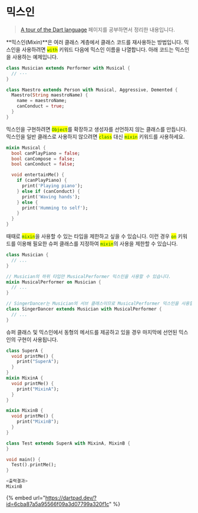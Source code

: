 # 믹스인

> [A tour of the Dart language](https://dart.dev/guides/language/language-tour) 페이지를 공부하면서 정리한 내용입니다.

**믹스인(Mixin)**은 여러 클래스 계층에서 클래스 코드를 재사용하는 방법입니다. 믹스인을 사용하려면 <mark style="color:green;">`with`</mark> 키워드 다음에 믹스인 이름을 나열합니다. 아래 코드는 믹스인을 사용하는 예제입니다.

```dart
class Musician extends Performer with Musical {
  // ···
}

class Maestro extends Person with Musical, Aggressive, Demented {
  Maestro(String maestroName) {
    name = maestroName;
    canConduct = true;
  }
}
```

믹스인을 구현하려면 <mark style="color:green;">`Object`</mark>를 확장하고 생성자를 선언하지 않는 클래스를 만듭니다. 믹스인을 일반 클래스로 사용하지 않으려면 <mark style="color:green;">`class`</mark> 대신 <mark style="color:green;">`mixin`</mark> 키워드를 사용하세요.

```dart
mixin Musical {
  bool canPlayPiano = false;
  bool canCompose = false;
  bool canConduct = false;

  void entertainMe() {
    if (canPlayPiano) {
      print('Playing piano');
    } else if (canConduct) {
      print('Waving hands');
    } else {
      print('Humming to self');
    }
  }
}
```

때때로 <mark style="color:green;">`mixin`</mark>을 사용할 수 있는 타입을 제한하고 싶을 수 있습니다. 이런 경우 <mark style="color:green;">`on`</mark> 키워드를 이용해 필요한 슈퍼 클래스를 지정하여 <mark style="color:green;">`mixin`</mark>의 사용을 제한할 수 있습니다.

```dart
class Musician {
  // ...
}

// Musician의 하위 타입만 MusicalPerformer 믹스인을 사용할 수 있습니다.
mixin MusicalPerformer on Musician {
  // ...
}

// SingerDancer는 Musician의 서브 클래스이므로 MusicalPerformer 믹스인을 사용할 수 있습니다.
class SingerDancer extends Musician with MusicalPerformer {
  // ...
}
```

슈퍼 클래스 및 믹스인에서 동형의 메서드를 제공하고 있을 경우 마지막에 선언된 믹스인의 구현이 사용됩니다.

```dart
class SuperA {
  void printMe() {
    print("SuperA");
  }
}
mixin MixinA {
  void printMe() {
    print("MixinA");
  }
}

mixin MixinB {
  void printMe() {
    print("MixinB");
  }
}

class Test extends SuperA with MixinA, MixinB {
}

void main() {
  Test().printMe();
}

<출력결과>
MixinB
```

{% embed url="https://dartpad.dev/?id=6cba87a5a95566f09a3d07799a320f1c" %}
